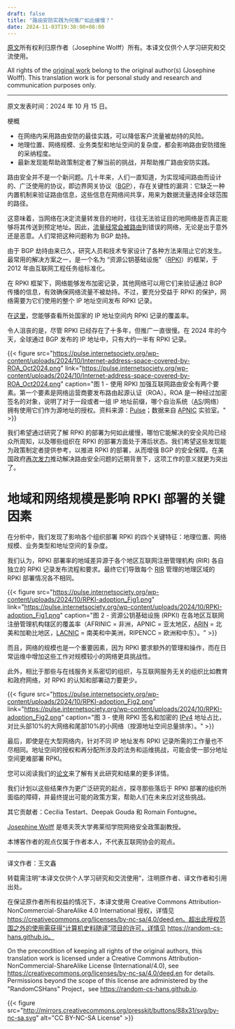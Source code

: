 ```yaml
---
draft: false
title: "路由安防实践为何推广如此缓慢？"
date: 2024-11-03T19:38:00+08:00
---
```



[原文](https://pulse.internetsociety.org/blog/why-is-routing-security-adoption-moving-so-slowly)所有权利归原作者（Josephine Wolff）所有。本译文仅供个人学习研究和交流使用。

All rights of the [original work](https://pulse.internetsociety.org/blog/why-is-routing-security-adoption-moving-so-slowly) belong to the original author(s) (Josephine Wolff). This translation work is for personal study and research and communication purposes only.

---

原文发表时间：2024 年 10 月 15 日。

梗概
* 在网络内采用路由安防的最佳实践，可以降低客户流量被劫持的风险。
* 地理位置、网络规模、业务类型和地址空间的复杂度，都会影响路由安防措施的采纳程度。
* 最新发现能帮助政策制定者了解当前的挑战，并帮助推广路由安防实践。

路由安全并不是一个新问题。几十年来，人们一直知道，为实现域间路由而设计的、广泛使用的协议，即边界网关协议（[BGP](https://pulse.internetsociety.org/glossary#bgp)），存在关键性的漏洞：它缺乏一种内置机制来验证路由信息，这些信息在网络间共享，用来为数据流量选择全球范围的路径。

这意味着，当网络在决定流量转发目的地时，往往无法验证目的地网络是否真正能够将其传送到预定地址。因此，[流量](https://arstechnica.com/information-technology/2022/09/how-3-hours-of-inaction-from-amazon-cost-cryptocurrency-holders-235000/)[经常](https://securityboulevard.com/2024/01/orange-spain-outage-bgp-traffic-hijacked-by-threat-actor/)[会被](https://www.zdnet.com/article/russian-telco-hijacks-internet-traffic-for-google-aws-cloudflare-and-others/)[路由](https://www.bleepingcomputer.com/news/security/cloudflare-blames-recent-outage-on-bgp-hijacking-incident/)到错误的网络，无论是出于意外还是恶意。人们常把这种问题称为 BGP 劫持。

由于 BGP 劫持由来已久，研究人员和技术专家设计了各种方法来阻止它的发生。最常用的解决方案之一，是一个名为 “资源公钥基础设施”（[RPKI](https://pulse.internetsociety.org/glossary#rpki)）的框架，于 2012 年由互联网工程任务组标准化。

在 RPKI 框架下，网络能够发布加密记录，其他网络可以用它们来验证通过 BGP 传播的信息，有效确保网络流量不被劫持。不过，要充分受益于 RPKI 的保护，网络需要为它们使用的整个 IP 地址空间发布 RPKI 记录。

在[这里](https://pulse.internetsociety.org/reports)，您能够查看所处国家的 IP 地址空间内 RPKI 记录的覆盖率。

令人沮丧的是，尽管 RPKI 已经存在了十多年，但推广一直很慢。在 2024 年的今天，全球通过 BGP 发布的 IP 地址中，只有大约一半有 RPKI 记录。

{{< figure src="https://pulse.internetsociety.org/wp-content/uploads/2024/10/Internet-address-space-covered-by-ROA_Oct2024.png" link="https://pulse.internetsociety.org/wp-content/uploads/2024/10/Internet-address-space-covered-by-ROA_Oct2024.png" caption="图 1 - 使用 RPKI 加强互联网路由安全有两个要素。第一个要素是网络运营商要发布路由起源认证（ROA）。ROA 是一种经过加密签名的对象，说明了对于一段或者一组 IP 地址前缀，哪个自治系统（[AS](https://pulse.internetsociety.org/glossary#as)/网络）拥有使用它们作为源地址的授权。资料来源：[Pulse](https://pulse.internetsociety.org/en/technologies/#metric-roa-coverage)；数据来自 [APNIC](https://pulse.internetsociety.org/glossary#apnic) 实验室。" >}}

我们希望通过研究了解 RPKI 的部署为何如此缓慢，哪怕它能解决的安全风险已经众所周知，以及哪些组织在 RPKI 的部署方面处于滞后状态。我们希望这些发现能为政策制定者提供参考，以推进 RPKI 的部署，从而增强 BGP 的安全保障。在美国政府[再次发力](https://www.fcc.gov/document/fcc-proposes-internet-routing-security-reporting-requirements-0)推动解决路由安全问题的近期背景下，这项工作的意义就更为突出了。

# 地域和网络规模是影响 RPKI 部署的关键因素

在分析中，我们发现了影响各个组织部署 RPKI 的四个关键特征：地理位置、网络规模、业务类型和地址空间的复杂度。

我们认为，RPKI 部署率的地域差异源于各个地区互联网注册管理机构 (RIR) 各自独立的 RPKI 记录发布流程和要求。最终它们导致每个 [RIR](https://pulse.internetsociety.org/glossary#rir) 管理的地理区域的 RPKI 部署情况各不相同。

{{< figure src="https://pulse.internetsociety.org/wp-content/uploads/2024/10/RPKI-adoption_Fig1.png" link="https://pulse.internetsociety.org/wp-content/uploads/2024/10/RPKI-adoption_Fig1.png" caption="图 2 - 资源公钥基础设施 (RPKI) 在各地区互联网注册管理机构辖区的覆盖率（AFRINIC = 非洲，APNIC = 亚太地区，[ARIN](https://pulse.internetsociety.org/glossary#arin) = 北美和加勒比地区，[LACNIC](https://pulse.internetsociety.org/glossary#lacnic) = 南美和中美洲，RIPENCC = 欧洲和中东）。" >}}

而且，网络的规模也是一个重要因素，因为 RPKI 要求额外的管理和操作，而在日常运维中增加这些工作对规模较小的网络更具挑战性。

此外，相比于那些与在线服务关系密切的组织，与互联网服务无关的组织比如教育和政府网络，对 RPKI 的认知和部署动力要更少。

{{< figure src="https://pulse.internetsociety.org/wp-content/uploads/2024/10/RPKI-adoption_Fig2.png" link="https://pulse.internetsociety.org/wp-content/uploads/2024/10/RPKI-adoption_Fig2.png" caption="图 3 - 使用 RPKI 签名和加密的 [IPv4](https://pulse.internetsociety.org/glossary#ipv4) 地址占比，对比头部10%的大网络和尾部10%的小网络（按源地址空间总量排序）。" >}}

最后，即使是在大型网络内，针对不同 IP 地址发布 RPKI 记录所需的工作量也不尽相同。地址空间的授权和再分配所涉及的法务和运维挑战，可能会使一部分地址空间更难部署 RPKI。

您可以阅读我们的[论文](https://papers.ssrn.com/sol3/papers.cfm?abstract_id=4948317)来了解有关此研究和结果的更多详情。

我们计划以这些结果作为更广泛研究的起点，探寻那些落后于 RPKI 部署的组织所面临的障碍，并最终提出可能的政策方案，帮助人们在未来应对这些挑战。

其它贡献者：Cecilia Testart、Deepak Gouda 和 Romain Fontugne。

[Josephine Wolff](https://www.linkedin.com/in/josephine-wolff-1baa414b/) 是塔夫茨大学弗莱彻学院网络安全政策副教授。

本博客作者的观点仅属于作者本人，不代表互联网协会的观点。

---

译文作者：王文鑫

转载需注明“本译文仅供个人学习研究和交流使用”，注明原作者、译文作者和引用出处。

在保证原作者所有权益的情况下，本译文使用 Creative Commons Attribution-NonCommercial-ShareAlike 4.0 International 授权，详情见 https://creativecommons.org/licenses/by-nc-sa/4.0/deed.en。超出此授权范围之外的使用需获得“计算机史料随译”项目的许可，详情见 https://random-cs-hans.github.io。

On the precondition of keeping all rights of the original authors, this translation work is licensed under a Creative Commons Attribution-NonCommercial-ShareAlike License (International/4.0), see https://creativecommons.org/licenses/by-nc-sa/4.0/deed.en for details. Permissions beyond the scope of this license are administered by the "RandomCSHans" Project，see https://random-cs-hans.github.io.

{{< figure src="http://mirrors.creativecommons.org/presskit/buttons/88x31/svg/by-nc-sa.svg" alt="CC BY-NC-SA License" >}}
